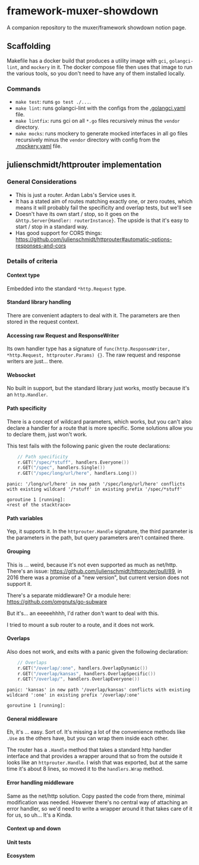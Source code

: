 # framework-muxer-showdown
A companion repository to the muxer/framework showdown notion page.

## Scaffolding

Makefile has a docker build that produces a utility image with `gci`, `golangci-lint`, and `mockery` in it. The docker compose file then uses that image to run the various tools, so you don't need to have any of them installed locally.

### Commands

* `make test`: runs `go test ./...`.
* `make lint`: runs golangci-lint with the configs from the [.golangci.yaml](.golangci.yaml) file.
* `make lintfix`: runs gci on all `*.go` files recursively minus the `vendor` directory.
* `make mocks`: runs mockery to generate mocked interfaces in all go files recursively minus the `vendor` directory with config from the [.mockery.yaml](.mockery.yaml) file.

## julienschmidt/httprouter implementation

### General Considerations

* This is just a router. Ardan Labs's Service uses it.
* It has a stated aim of routes matching exactly one, or zero routes, which means it will probably fail the specificity and overlap tests, but we'll see
* Doesn't have its own start / stop, so it goes on the `&http.Server{Handler: routerInstance}`. The upside is that it's easy to start / stop in a standard way.
* Has good support for CORS things: https://github.com/julienschmidt/httprouter#automatic-options-responses-and-cors

### Details of criteria

#### Context type

Embedded into the standard `*http.Request` type.

#### Standard library handling

There are convenient adapters to deal with it. The parameters are then stored in the request context.

#### Accessing raw Request and ResponseWriter

Its own handler type has a signature of `func(http.ResponseWriter, *http.Request, httprouter.Params) {}`. The raw request and response writers are just... there.

#### Websocket

No built in support, but the standard library just works, mostly because it's an `http.Handler`.

#### Path specificity

There is a concept of wildcard parameters, which works, but you can't also declare a handler for a route that is more specific. Some solutions allow you to declare them, just won't work.

This test fails with the following panic given the route declarations:
```go
	// Path specificity
	r.GET("/spec/*stuff", handlers.Everyone())
	r.GET("/spec", handlers.Single())
	r.GET("/spec/long/url/here", handlers.Long())
```
```shell
panic: '/long/url/here' in new path '/spec/long/url/here' conflicts with existing wildcard '/*stuff' in existing prefix '/spec/*stuff'

goroutine 1 [running]:
<rest of the stacktrace>
```

#### Path variables

Yep, it supports it. In the `httprouter.Handle` signature, the third parameter is the parameters in the path, but query parameters aren't contained there.

#### Grouping
This is ... weird, because it's not even supported as much as net/http. There's an issue: https://github.com/julienschmidt/httprouter/pull/89, in 2016 there was a promise of a "new version", but current version does not support it.

There's a separate middleware? Or a module here: https://github.com/omgnuts/go-subware

But it's... an eeeeehhhh, I'd rather don't want to deal with this.

I tried to mount a sub router to a route, and it does not work.

#### Overlaps

Also does not work, and exits with a panic given the following declaration:
```go
	// Overlaps
	r.GET("/overlap/:one", handlers.OverlapDynamic())
	r.GET("/overlap/kansas", handlers.OverlapSpecific())
	r.GET("/overlap/", handlers.OverlapEveryone())
```

```shell
panic: 'kansas' in new path '/overlap/kansas' conflicts with existing wildcard ':one' in existing prefix '/overlap/:one'

goroutine 1 [running]:
```

#### General middleware

Eh, it's ... easy. Sort of. It's missing a lot of the convenience methods like `.Use` as the others have, but you can wrap them inside each other.

The router has a `.Handle` method that takes a standard http handler interface and that provides a wrapper around that so from the outside it looks like an `httprouter.Handle`. I wish that was exported, but at the same time it's about 8 lines, so moved it to the `handlers.Wrap` method.

#### Error handling middleware

Same as the net/http solution. Copy pasted the code from there, minimal modification was needed. However there's no central way of attaching an error handler, so we'd need to write a wrapper around it that takes care of it for us, so uh... It's a Kinda.

#### Context up and down

#### Unit tests

#### Ecosystem
